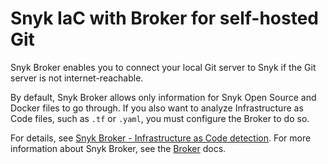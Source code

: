 # Snyk IaC with Broker for self-hosted Git

Snyk Broker enables you to connect your local Git server to Snyk if the Git server is not internet-reachable.

By default, Snyk Broker allows only information for Snyk Open Source and Docker files to go through. If you also want to analyze Infrastructure as Code files, such as `.tf` or `.yaml`, you must configure the Broker to do so.

For details, see [Snyk Broker - Infrastructure as Code detection](../../../enterprise-configurations/snyk-broker/snyk-broker-infrastructure-as-code-detection/). For more information about Snyk Broker, see the [Broker](../../../enterprise-configurations/snyk-broker/) docs.
